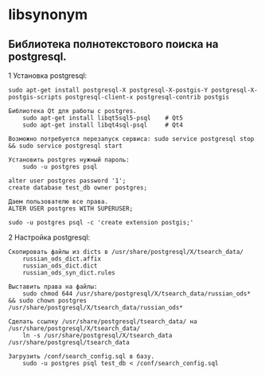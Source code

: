 # libsynonym
## Библиотека полнотекстового поиска на postgresql.

1 Установка postgresql:

	sudo apt-get install postgresql-X postgresql-X-postgis-Y postgresql-X-postgis-scripts postgresql-client-x postgresql-contrib postgis
	
	Библиотека Qt для работы с postgres.
		sudo apt-get install libqt5sql5-psql	# Qt5 
		sudo apt-get install libqt4sql-psql		# Qt4
	
	Возможно потребуется перезапуск сервиса: sudo service postgresql stop && sudo service postgresql start

	Установить postgres нужный пароль:
		sudo -u postgres psql
		
	alter user postgres password '1';
	create database test_db owner postgres;
	
	Даем пользователю все права.
	ALTER USER postgres WITH SUPERUSER;
	
	sudo -u postgres psql -c 'create extension postgis;'
	
2 Настройка postgresql:

	Скопировать файлы из dicts в /usr/share/postgresql/X/tsearch_data/
		russian_ods_dict.affix 
		russian_ods_dict.dict
		russian_ods_syn_dict.rules

	Выставить права на файлы:
		sudo chmod 644 /usr/share/postgresql/X/tsearch_data/russian_ods* && sudo chown postgres /usr/share/postgresql/X/tsearch_data/russian_ods*

	Сделать ссылку /usr/share/postgresql/tsearch_data/ на /usr/share/postgresql/X/tsearch_data/
		ln -s /usr/share/postgresql/X/tsearch_data /usr/share/postgresql/tsearch_data
	
    Загрузить /conf/search_config.sql в базу.
		sudo -u postgres psql test_db < /conf/search_config.sql
